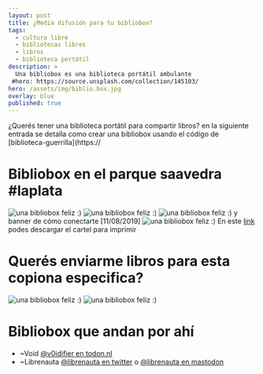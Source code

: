 ```yaml
---
layout: post
title: ¿Media difusión para tu bibliobox?
tags:
  - cultura libre
  - bibliotecas libres
  - libros
  - biblioteca portátil
description: >
  Una bibliobox es una biblioteca portátil ambulante
 #hero: https://source.unsplash.com/collection/145103/
hero: /assets/img/biblio.box.jpg
overlay: blue
published: true
---
```



¿Querés tener una biblioteca portátil para compartir libros? en la siguiente entrada se detalla como crear una bibliobox usando el código de [biblioteca-guerrilla](https://
# Bibliobox en el parque saavedra #laplata
![una bibliobox feliz :)](https://bibliobox.copiona.com/assets/img/13.jpg)
![una bibliobox feliz :)](https://bibliobox.copiona.com/assets/img/14.jpg)
![una bibliobox feliz :)](https://bibliobox.copiona.com/assets/img/15.jpg)
y banner de cómo conectarte [11/08/2019]
![una bibliobox feliz :)](https://bibliobox.copiona.com/assets/img/16.jpg)
En este [link](https://bibliobox.copiona.com/assets/dwn/bibliobox-como-conectarse.pdf) podes descargar el cartel para imprimir
# Querés enviarme libros para esta copiona especifica?
![una bibliobox feliz :)](https://bibliobox.copiona.com/assets/img/17.png)
![una bibliobox feliz :)](https://bibliobox.copiona.com/assets/img/18.png)


# Bibliobox que andan por ahí

* ~Void [@v0idifier en todon.nl](https://todon.nl/@v0idifier)
* ~Librenauta [@librenauta en twitter](https://twitter.com/librenauta) o [@librenauta en mastodon](https://mastodon.social/@librenauta)
